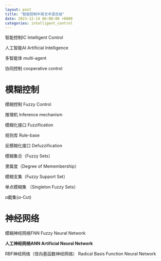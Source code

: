 ```yaml
---
layout: post
title: "智能控制中英文术语总结"
date: 2023-12-14 06:00:00 +0800
categories: intelligent_control
---
```


智能控制IC Intelligent Control

人工智能AI Artificial Intelligence

多智能体 multi-agent

协同控制 cooperative control

# 模糊控制

模糊控制 Fuzzy Control

推理机 Inference mechanism

模糊化接口 Fuzzification

规则库 Rule-base

反模糊化接口 Defuzzification

模糊集合（Fuzzy Sets）

隶属度（Degree of Memembership）

模糊支集（Fuzzy Support Set）

单点模糊集
（Singleton Fuzzy Sets）

$\alpha$截集($\alpha$-Cut)


# 神经网络

模糊神经网络FNN Fuzzy Neural Network

**人工神经网络ANN Artificial Neural Network**

RBF神经网络（径向基函数神经网络） Radical Basis Function Neural Network
